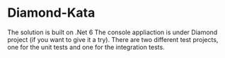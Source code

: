 # Diamond-Kata
The solution is built on .Net 6
The console appliaction is under Diamond project (if you want to give it a try).
There are two different test projects, one for the unit tests and one for the integration tests.
